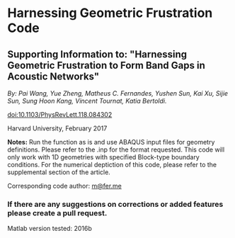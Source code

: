 # Harnessing Geometric Frustration Code

## Supporting Information to: "Harnessing Geometric Frustration to Form Band Gaps in Acoustic Networks"

*By: Pai Wang, Yue Zheng, Matheus C. Fernandes, Yushen Sun, Kai Xu, Sijie Sun, Sung Hoon Kang, Vincent Tournat, Katia Bertoldi.*

[doi:10.1103/PhysRevLett.118.084302](https://dx.doi.org/10.1103/PhysRevLett.118.084302)

Harvard University, February 2017

**Notes:**
Run the function as is and use ABAQUS input files for geometry
definitions. Please refer to the .inp for the format requested. This code
will only work with 1D geometries with specified Block-type boundary
conditions. For the numerical deptiction of this code, please refer to the
supplemental section of the article.

Corresponding code author: m@fer.me

### If there are any suggestions on corrections or added features please create a pull request.

Matlab version tested: 2016b
